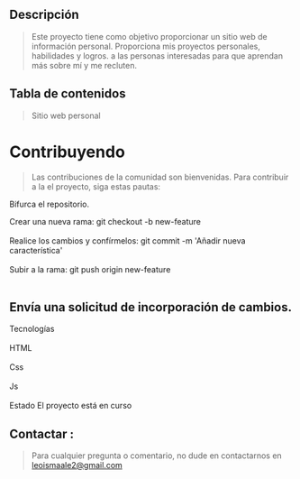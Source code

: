 ## Descripción
> Este proyecto tiene como objetivo proporcionar un sitio web de información personal. Proporciona mis proyectos personales, habilidades y logros. a las personas interesadas para que aprendan más sobre mí y me recluten.

## Tabla de contenidos
> Sitio web personal

# Contribuyendo
> Las contribuciones de la comunidad son bienvenidas. Para contribuir a la el proyecto, siga estas pautas:

Bifurca el repositorio.

Crear una nueva rama: git checkout -b new-feature
<br></br>
Realice los cambios y confírmelos: git commit -m 'Añadir nueva característica'
<br></br>
Subir a la rama: git push origin new-feature
<br></br>
## Envía una solicitud de incorporación de cambios.
Tecnologías
<br></br>
HTML
<br></br>
Css
<br></br>
Js
<br></br>
Estado
El proyecto está en curso

## Contactar :
> Para cualquier pregunta o comentario, no dude en contactarnos en leoismaale2@gmail.com
